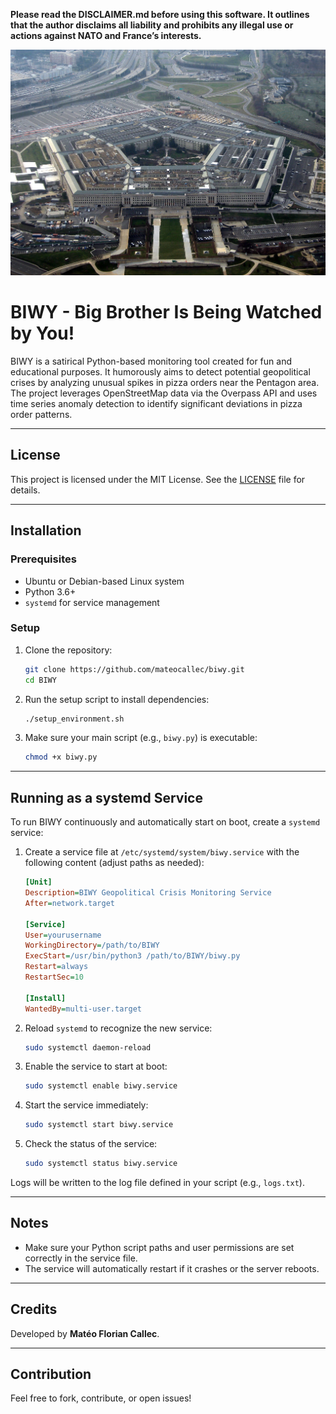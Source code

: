**Please read the DISCLAIMER.md before using this software. It outlines that the author disclaims all liability and prohibits any illegal use or actions against NATO and France’s interests.**

![Le coeur de l'armée américaine, le Pentagone (qui commence à ressembler un peu à l'Etoile Noire, non ?) - Pablo Martinez Monsivais/AP/SIPA](https://github.com/mateocallec/biwy/blob/main/docs/pentagone.jpg?raw=true)

# BIWY - Big Brother Is Being Watched by You!

BIWY is a satirical Python-based monitoring tool created for fun and educational purposes. It humorously aims to detect potential geopolitical crises by analyzing unusual spikes in pizza orders near the Pentagon area. The project leverages OpenStreetMap data via the Overpass API and uses time series anomaly detection to identify significant deviations in pizza order patterns.

---

## License

This project is licensed under the MIT License.
See the [LICENSE](LICENSE) file for details.

---

## Installation

### Prerequisites

- Ubuntu or Debian-based Linux system
- Python 3.6+
- `systemd` for service management

### Setup

1. Clone the repository:

   ```bash
   git clone https://github.com/mateocallec/biwy.git
   cd BIWY
   ```

2. Run the setup script to install dependencies:

   ```bash
   ./setup_environment.sh
   ```

3. Make sure your main script (e.g., `biwy.py`) is executable:

   ```bash
   chmod +x biwy.py
   ```

---

## Running as a systemd Service

To run BIWY continuously and automatically start on boot, create a `systemd` service:

1. Create a service file at `/etc/systemd/system/biwy.service` with the following content (adjust paths as needed):

   ```ini
   [Unit]
   Description=BIWY Geopolitical Crisis Monitoring Service
   After=network.target

   [Service]
   User=yourusername
   WorkingDirectory=/path/to/BIWY
   ExecStart=/usr/bin/python3 /path/to/BIWY/biwy.py
   Restart=always
   RestartSec=10

   [Install]
   WantedBy=multi-user.target
   ```

2. Reload `systemd` to recognize the new service:

   ```bash
   sudo systemctl daemon-reload
   ```

3. Enable the service to start at boot:

   ```bash
   sudo systemctl enable biwy.service
   ```

4. Start the service immediately:

   ```bash
   sudo systemctl start biwy.service
   ```

5. Check the status of the service:

   ```bash
   sudo systemctl status biwy.service
   ```

Logs will be written to the log file defined in your script (e.g., `logs.txt`).

---

## Notes

* Make sure your Python script paths and user permissions are set correctly in the service file.
* The service will automatically restart if it crashes or the server reboots.

---

## Credits

Developed by **Matéo Florian Callec**.

---

## Contribution

Feel free to fork, contribute, or open issues!
